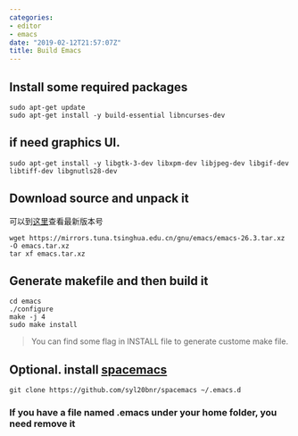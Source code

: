 ```yaml
---
categories:
- editor
- emacs
date: "2019-02-12T21:57:07Z"
title: Build Emacs
---
```


## Install some required packages

```shell
sudo apt-get update
sudo apt-get install -y build-essential libncurses-dev
```

## if need graphics UI.

```shell
sudo apt-get install -y libgtk-3-dev libxpm-dev libjpeg-dev libgif-dev libtiff-dev libgnutls28-dev
```

## Download source and unpack it

可以到[这里](https://www.gnu.org/savannah-checkouts/gnu/emacs/emacs.html#Releases)查看最新版本号

```shell
wget https://mirrors.tuna.tsinghua.edu.cn/gnu/emacs/emacs-26.3.tar.xz -O emacs.tar.xz
tar xf emacs.tar.xz
```

## Generate makefile and then build it

```shell
cd emacs
./configure
make -j 4
sudo make install
```

> You can find some flag in INSTALL file to generate custome make file.

## Optional. install [spacemacs](http://spacemacs.org/)

```shell
git clone https://github.com/syl20bnr/spacemacs ~/.emacs.d
```

### If you have a file named .emacs under your home folder, you need remove it

